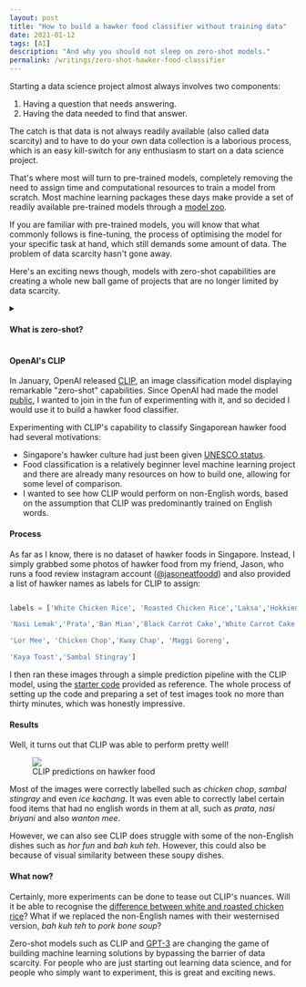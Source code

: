 ```yaml
---
layout: post
title: "How to build a hawker food classifier without training data"
date: 2021-01-12
tags: [AI]
description: "And why you should not sleep on zero-shot models."
permalink: /writings/zero-shot-hawker-food-classifier
---
```


Starting a data science project almost always involves two components:

1. Having a question that needs answering.
2. Having the data needed to find that answer.

The catch is that data is not always readily available (also called data scarcity) and to have to do your own data collection is a laborious process, which is an easy kill-switch for any enthusiasm to start on a data science project. 

That's where most will turn to pre-trained models, completely removing the need to assign time and computational resources to train a model from scratch. Most machine learning packages these days make provide a set of readily available pre-trained models through a [model zoo](http://pytorch.org/serve/model_zoo.html).

If you are familiar with pre-trained models, you will know that what commonly follows is fine-tuning, the process of optimising the model for your specific task at hand, which still demands some amount of data. The problem of data scarcity hasn't gone away.

Here's an exciting news though, models with zero-shot capabilities are creating a whole new ball game of projects that are no longer limited by data scarcity.

<details>
	<summary>
        <h4>What is zero-shot?</h4>
    </summary>
	<p><b>Zero-shot</b> refers the capability of machine learning models to perform unseen tasks, in other words, to do things the model was not explicitly trained to do. A model's zero-shot capability is therefore also related to a model's robustness and ability to generalise.</p>
</details>

#### OpenAI's CLIP

In January, OpenAI released [CLIP](https://openai.com/blog/clip/), an image classification model displaying remarkable "zero-shot" capabilities. Since OpenAI had made the model [public](https://github.com/openai/CLIP), I wanted to join in the fun of  experimenting with it, and so decided I would use it to build a hawker food classifier.

Experimenting with CLIP's capability to classify Singaporean hawker food had several motivations:

- Singapore's hawker culture had just been given [UNESCO status](https://www.reuters.com/article/us-singapore-food-unesco-idUSKBN28R097).
- Food classification is a relatively beginner level machine learning project and there are already many resources on how to build one, allowing for some level of comparison.
- I wanted to see how CLIP would perform on non-English words, based on the assumption that CLIP was predominantly trained on English words.

#### Process

As far as I know, there is no dataset of hawker foods in Singapore. Instead, I simply grabbed some photos of hawker food from my friend, Jason, who runs a food review instagram account ([@jasoneatfoodd](https://www.instagram.com/jasoneatfoodd/)) and also provided a list of hawker names as labels for CLIP to assign:

```python

labels = ['White Chicken Rice', 'Roasted Chicken Rice','Laksa','Hokkien Mee',

'Nasi Lemak','Prata','Ban Mian','Black Carrot Cake','White Carrot Cake',

'Lor Mee', 'Chicken Chop','Kway Chap', 'Maggi Goreng',

'Kaya Toast','Sambal Stingray']

```

I then ran these images through a simple prediction pipeline with the CLIP model, using the [starter code](https://colab.research.google.com/github/openai/clip/blob/master/notebooks/Interacting_with_CLIP.ipynb) provided as reference. The whole process of setting up the code and preparing a set of test images took no more than thirty minutes, which was honestly impressive.

#### Results

Well, it turns out that CLIP was able to perform pretty well!

<figure>
    <img src="../assets/posts/2021-05-27-zero-shot-hawker-food-classifier/clip-hawker.png"/>
    <figcaption>CLIP predictions on hawker food</figcaption>
</figure>

Most of the images were correctly labelled such as *chicken chop*, *sambal stingray* and even *ice kachang*. It was even able to correctly label certain food items that had no english words in them at all, such as *prata*, *nasi briyani* and also *wanton mee*.

However, we can also see CLIP does struggle with some of the non-English dishes such as *hor fun* and *bah kuh teh*. However, this could also be because of visual similarity between these soupy dishes.

#### What now?

Certainly, more experiments can be done to tease out CLIP's nuances. Will it be able to recognise the [difference between white and roasted chicken rice](https://blog.usejournal.com/i-made-a-machine-learning-chicken-rice-classifier-in-4-hours-to-tell-me-what-type-of-chicken-rice-e9b1af4aa069)? What if we replaced the non-English names with their westernised version, *bah kuh teh* to *pork bone soup*? 

Zero-shot models such as CLIP and [GPT-3](https://openai.com/blog/gpt-3-apps/) are changing the game of building machine learning solutions by bypassing the barrier of data scarcity. For people who are just starting out learning data science, and for people who simply want to experiment, this is great and exciting news.
